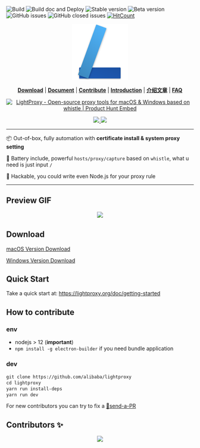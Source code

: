 ![Build](https://github.com/alibaba/lightproxy/workflows/Build/badge.svg)
![Build doc and Deploy](https://github.com/alibaba/lightproxy/workflows/Build%20and%20Deploy/badge.svg)
![Stable version](https://img.shields.io/badge/dynamic/json?url=https://gw.alipayobjects.com/os/LightProxy/release.json&label=Stable%20Version&query=$.version)
![Beta version](https://img.shields.io/badge/dynamic/json?url=https://gw.alipayobjects.com/os/LightProxy/beta-release.json&label=Beta%20Version&query=$.version)
![GitHub issues](https://img.shields.io/github/issues/alibaba/lightproxy)
![GitHub closed issues](https://img.shields.io/github/issues-closed-raw/alibaba/lightproxy)
[![HitCount](http://hits.dwyl.com/alibaba/lightproxy.svg)](http://hits.dwyl.com/alibaba/lightproxy)

<p align="center">
   <a href="https://lightproxy.org">
    <img src="./vendor/files/icon.png" height="150px"/>
  </a>
</p>

<p align="center">
<b><a href="https://lightproxy.org/doc/getting-started#download">Download</a></b>
|
<b><a href="https://lightproxy.org/doc/getting-started">Document</a></b>
|
<b><a href="CONTRIBUTING.org">Contribute</a></b>
|
  <b><a href="https://github.com/alibaba/lightproxy/issues/117">Introduction</a></b>
|
<b><a href="https://github.com/alibaba/lightproxy/issues/19">介绍文章</a></b>
|
<b><a href="https://alibaba.github.io/lightproxy/start-proxy-only.html">FAQ</a></b>

</p>
<p align="center">
<a href="https://www.producthunt.com/posts/lightproxy?utm_source=badge-featured&utm_medium=badge&utm_souce=badge-lightproxy" target="_blank"><img src="https://api.producthunt.com/widgets/embed-image/v1/featured.svg?post_id=195432&theme=light" alt="LightProxy - Open-source proxy tools for macOS & Windows based on whistle | Product Hunt Embed" style="width: 250px; height: 54px;" width="250px" height="54px" /></a>
</p>

<p align="center">
  <a href="https://lightproxy.org">
    <img src="https://img.alicdn.com/tfs/TB157bJF.T1gK0jSZFrXXcNCXXa-1393-921.png"></img>
    <img src="https://img.alicdn.com/tfs/TB1vd0uGYj1gK0jSZFOXXc7GpXa-1549-1018.png"></img>
  </a>
</p>


--- 
:package: Out-of-box, fully automation with **certificate install & system proxy setting**

:battery: Battery include, powerful `hosts/proxy/capture` based on `whistle`, what u need is just input `/`

:electric_plug: Hackable, you could write even Node.js for your proxy rule

--- 


## Preview GIF
<p align="center">
  <img src="https://i.loli.net/2020/05/05/uRZMpi8rPDyQF6I.gif"></img>
</p>

## Download

[macOS Version Download](https://gw.alipayobjects.com/os/LightProxy/LightProxy.dmg)

[Windows Version Download](https://gw.alipayobjects.com/os/LightProxy/LightProxy-Setup.exe)

## Quick Start

Take a quick start at: https://lightproxy.org/doc/getting-started

## How to contribute

### env

- nodejs > 12 (**important**)
- `npm install -g electron-builder` if you need bundle application

### dev

```shell
git clone https://github.com/alibaba/lightproxy
cd lightproxy
yarn run install-deps
yarn run dev
```

For new contributors you can try to fix a [🏅send-a-PR](https://github.com/alibaba/lightproxy/issues?q=is%3Aissue+is%3Aopen+label%3A%22%F0%9F%8F%85send+a+PR%22)


## Contributors ✨
<p align="center">
  <a href="https://github.com/alibaba/lightproxy/graphs/contributors">
    <img src="https://contributors-img.web.app/image?repo=alibaba/lightproxy"></img>
  </a>
</p>
